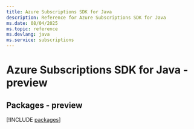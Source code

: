 ```yaml
---
title: Azure Subscriptions SDK for Java
description: Reference for Azure Subscriptions SDK for Java
ms.date: 08/04/2025
ms.topic: reference
ms.devlang: java
ms.service: subscriptions
---
```

# Azure Subscriptions SDK for Java - preview
## Packages - preview
[!INCLUDE [packages](subscriptions-index.md)]